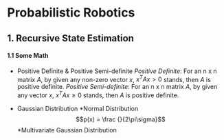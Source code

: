<script type="text/javascript" src="https://cdn.mathjax.org/mathjax/latest/MathJax.js?config=TeX-AMS_HTML"></script>

# Probabilistic Robotics
## 1. Recursive State Estimation
#### 1.1 Some Math

- Positive Definite & Positive Semi-definite
*Positive Definite*: For an n x n matrix $A$, by given any non-zero vector $x$, $x^TAx>0$ stands, then $A$ is positive definite.
*Positive Semi-definite*: For an n x n matrix $A$, by given any vector $x$, $x^TAx \ge0$ stands, then $A$ is positive definite.

- Gaussian Distribution
*Normal Distribution
$$p(x) = \frac {}{2\pi\sigma}$$
*Multivariate Gaussian Distribution
<!--stackedit_data:
eyJoaXN0b3J5IjpbMTgxNzczODExOSwxNDI5MDQ5MzcwLC0yMT
MyNzY5M119
-->